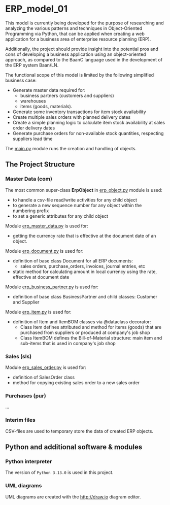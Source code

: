 # ERP_model_01
This model is currently being developed for the purpose of researching and analyzing the various 
patterns and techniques in Object-Oriented Programming via Python, that can be applied 
when creating a web application for a business area of enterprise resource planning (ERP). 

Additionally, the project should provide insight into the potential pros and cons of 
developing a business application using an object-oriented approach, as compared to 
the BaanC language used in the development of the ERP system Baan/LN.

The functional scope of this model is limited by the following simplified business case:
* Generate master data required for: 
  * business partners (customers and suppliers) 
  * warehouses 
  * items (goods, materials).
* Generate some inventory transactions for item stock availability
* Create multiple sales orders with planned delivery dates
* Create a simple planning logic to calculate item stock availability at sales order delivery dates
* Generate purchase orders for non-available stock quantities, respecting suppliers lead time

The [main.py](https://github.com/Konstantin-Kleinikov/ERP_model_01/blob/master/main.py) module runs the creation and handling of objects.

## The Project Structure

### Master Data (com)
The most common super-class __ErpObject__ in [erp_object.py](https://github.com/Konstantin-Kleinikov/ERP_model_01/blob/master/com/erp_master_data.py) module is used:
* to handle a csv-file read/write activities for any child object
* to generate a new sequence number for any object within the numbering prefix
* to set a generic attributes for any child object

Module [erp_master_data.py](https://github.com/Konstantin-Kleinikov/ERP_model_01/blob/master/com/erp_master_data.py) is used for:
* getting the currency rate that is effective at the document date of an object.

Module [erp_document.py](https://github.com/Konstantin-Kleinikov/ERP_model_01/blob/master/com/erp_document.py) is used for:
* definition of base class Document for all ERP documents:
  * sales orders, purchase_orders, invoices, journal entries, etc
* static method for calculating amount in local currency using the rate, effective at document date 

Module [erp_business_partner.py](https://github.com/Konstantin-Kleinikov/ERP_model_01/blob/master/com/erp_business_partner.py) is used for:
* definition of base class BusinessPartner and child classes: Customer and Supplier

Module [erp_item.py](https://github.com/Konstantin-Kleinikov/ERP_model_01/blob/master/com/erp_item.py) is used for:
* definition of Item and ItemBOM classes via @dataclass decorator:
  * Class Item defines attributed and method for items (goods) that are purchased
    from suppliers or produced at company's job shop
  * Class ItemBOM defines the Bill-of-Material structure: main item and sub-items that is
    used in company's job shop

### Sales (sls)
Module [erp_sales_order.py](https://github.com/Konstantin-Kleinikov/ERP_model_01/blob/master/sls/erp_sales_order.py) is used for:
* definition of SalesOrder class
* method for copying existing sales order to a new sales order

### Purchases (pur)
...

### Interim files
CSV-files are used to temporary store the data of created ERP objects. 

## Python and additional software & modules

### Python interpreter
The version of `Python 3.13.0` is used in this project.

### UML diagrams
UML diagrams are created with the http://draw.io diagram editor.
